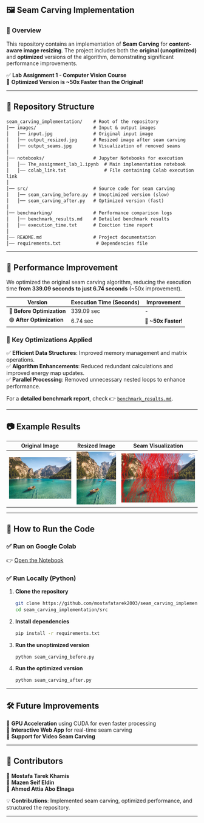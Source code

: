 ## 🖼️ Seam Carving Implementation  

### 📌 Overview  
This repository contains an implementation of **Seam Carving** for **content-aware image resizing**. The project includes both the **original (unoptimized)** and **optimized** versions of the algorithm, demonstrating significant performance improvements.  

✅ **Lab Assignment 1 - Computer Vision Course**  
🚀 **Optimized Version is ~50x Faster than the Original!**  

---

## 📂 Repository Structure  

```
seam_carving_implementation/    # Root of the repository
│── images/                     # Input & output images
│   │── input.jpg               # Original input image
│   │── output_resized.jpg      # Resized image after seam carving
│   │── output_seams.jpg        # Visualization of removed seams
│
│── notebooks/                  # Jupyter Notebooks for execution
│   │── The_assignment_lab_1.ipynb  # Main implementation notebook
│   │── colab_link.txt              # File containing Colab execution link
│
│── src/                        # Source code for seam carving
│   │── seam_carving_before.py  # Unoptimized version (slow)
│   │── seam_carving_after.py   # Optimized version (fast)
│
│── benchmarking/               # Performance comparison logs
│   │── benchmark_results.md    # Detailed benchmark results
│   │── execution_time.txt      # Exection time report
│
│── README.md                   # Project documentation
│── requirements.txt             # Dependencies file
```

---

## 🚀 **Performance Improvement**  
We optimized the original seam carving algorithm, reducing the execution time **from 339.09 seconds to just 6.74 seconds** (~50x improvement).  

| Version                 | Execution Time (Seconds) | Improvement |
|-------------------------|------------------------|-------------|
| 🔴 **Before Optimization** | 339.09 sec             | -           |
| 🟢 **After Optimization**  | 6.74 sec               | 🚀 **~50x Faster!** |

### **🔬 Key Optimizations Applied**  
✅ **Efficient Data Structures**: Improved memory management and matrix operations.  
✅ **Algorithm Enhancements**: Reduced redundant calculations and improved energy map updates.  
✅ **Parallel Processing**: Removed unnecessary nested loops to enhance performance.  

For a **detailed benchmark report**, check 👉 [`benchmark_results.md`](benchmarking/benchmark_results.md).

---

## 📷 **Example Results**  

| **Original Image**  | **Resized Image** | **Seam Visualization** |
|--------------------|------------------|----------------------|
| ![Input](images/input.jpg) | ![Resized](images/output_resized.jpg) | ![Seams](images/output_seams.jpg) |

---

## 📌 **How to Run the Code**  

### ✅ **Run on Google Colab**  
👉 [Open the Notebook](https://colab.research.google.com/drive/1ENwh5IcX_4pQ3heDQTbIoKCBQdCvlfaO?usp=sharing)  

### ✅ **Run Locally (Python)**  

1. **Clone the repository**  
   ```bash
   git clone https://github.com/mostafatarek2003/seam_carving_implementation.git
   cd seam_carving_implementation/src
   ```

2. **Install dependencies**  
   ```bash
   pip install -r requirements.txt
   ```

3. **Run the unoptimized version**  
   ```bash
   python seam_carving_before.py
   ```

4. **Run the optimized version**  
   ```bash
   python seam_carving_after.py
   ```

---

## 🛠️ **Future Improvements**  

🔹 **GPU Acceleration** using CUDA for even faster processing  
🔹 **Interactive Web App** for real-time seam carving  
🔹 **Support for Video Seam Carving**  

---

## 🤝 **Contributors**  

📌 **Mostafa Tarek Khamis**  
📌 **Mazen Seif Eldin**  
📌 **Ahmed Attia Abo Elnaga**  

💡 **Contributions**: Implemented seam carving, optimized performance, and structured the repository.  

---
